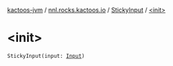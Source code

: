 [kactoos-jvm](../../index.md) / [nnl.rocks.kactoos.io](../index.md) / [StickyInput](index.md) / [&lt;init&gt;](./-init-.md)

# &lt;init&gt;

`StickyInput(input: `[`Input`](../../nnl.rocks.kactoos/-input/index.md)`)`